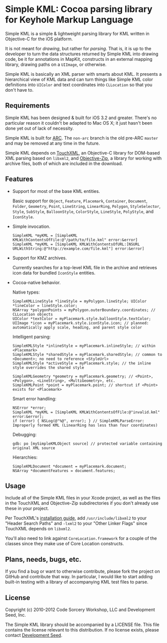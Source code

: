 # Simple KML: Cocoa parsing library for Keyhole Markup Language

Simple KML is a simple & lightweight parsing library for KML written in Objective-C for the iOS platform.

It is not meant for *drawing*, but rather for *parsing*. That is, it is up to the developer to turn the data structures returned by Simple KML into drawing code, be it for annotations in MapKit, constructs in an external mapping library, drawing paths on a `UIImage`, or otherwise.

Simple KML is basically an XML parser with smarts about KML. It presents a hierarchical view of KML data and can turn things like Simple KML color definitions into `UIColor` and text coordinates into `CLLocation` so that you don't have to.

## Requirements

Simple KML has been designed & built for iOS 3.2 and greater. There's no particular reason it couldn't be adapted to Mac OS X; it just hasn't been done yet out of lack of necessity. 

Simple KML is built for [ARC](http://clang.llvm.org/docs/AutomaticReferenceCounting.html). The `non-arc` branch is the old pre-ARC `master` and may be removed at any time in the future. 

Simple KML depends on [TouchXML](https://github.com/TouchCode/TouchXML), an Objective-C library for DOM-based XML parsing based on `libxml2`, and [Objective-Zip](http://code.google.com/p/objective-zip/), a library for working with archive files, both of which are included in the download.

## Features

* Support for most of the base KML entities.

    Basic support for `Object`, `Feature`, `Placemark`, `Container`, `Document`, `Folder`, `Geometry`, `Point`, `LineString`, `LinearRing`, `Polygon`, `StyleSelector`, `Style`, `SubStyle`, `BalloonStyle`, `ColorStyle`, `LineStyle`, `PolyStyle`, and `IconStyle`.

* Simple invocation.

    `SimpleKML *myKML = [SimpleKML KMLWithContentsOfFile:@"/path/to/file.kml" error:&error]`  
    `SimpleKML *myKML = [SimpleKML KMLWithContentsOfURL:[NSURL URLWithString:@"http://example.com/file.kml"] error:&error]`  

* Support for KMZ archives. 

    Currently searches for a top-level KML file in the archive and retrieves icon data for bundled `IconStyle` entities.

* Cocoa-native behavior.

    Native types:

    `SimpleKMLLineStyle *lineStyle = myPolygon.lineStyle; UIColor *lineColor = lineStyle.color;`  
    `NSArray *polygonPoints = myPolygon.outerBoundary.coordinates; // CLLocation objects`  
    `UIColor *textColor = myPlacemark.style.balloonStyle.textColor;`  
    `UIImage *icon = myPlacemark.style.iconStyle.icon; // planned: automatically apply scale, heading, and parent style color`  

    Intelligent parsing:

    `SimpleKMLStyle *inlineStyle = myPlacemark.inlineStyle; // within <Placemark>`  
    `SimpleKMLStyle *sharedStyle = myPlacemark.sharedStyle; // common to <Document>; no need to reference <StyleUrl>`  
    `SimpleKMLStyle *activeStyle = myPlacemark.style; // the inline style overrides the shared style`  

    `SimpleKMLGeometry *geometry = myPlacemark.geometry; // <Point>, <Polygon>, <LineString>, <MultiGeometry>, etc.`  
    `SimpleKMLPoint *point = myPlacemark.point; // shortcut if <Point> exists for <Placemark>`  

    Smart error handling:

    `NSError *error;`  
    `SimpleKML *myKML = [SimpleKML KMLWithContentsOfFile:@"invalid.kml" error:&error];`  
    `if (error) { NSLog(@"%@", error); } // SimpleKMLParseError: Improperly formed KML (LinearRing has less than four coordinates)`  

    Debugging:

    `gdb: po [mySimpleKMLObject source] // protected variable containing original XML source`  

    Hierarchies:

    `SimpleKMLDocument *document = myPlacemark.document;`  
    `NSArray *documentFeatures = document.features;`  

## Usage

Include all of the Simple KML files in your Xcode project, as well as the files in the TouchXML and Objective-Zip subdirectories if you don't already use these in your project.

Per TouchXML's [installation guide](http://foobarpig.com/iphone/touchxml-installation-guide.html), add `/usr/include/libxml2` to your "Header Search Paths" and `-lxml2` to your "Other Linker Flags" since TouchXML depends on `libxml2`.

You'll also need to link against `CoreLocation.framework` for a couple of the classes since they make use of Core Location constructs.

## Plans, needs, bugs, etc.

If you find a bug or want to otherwise contribute, please fork the project on GitHub and contribute that way. In particular, I would like to start adding built-in testing with a library of accompanying KML test files to parse. 

## License

Copyright (c) 2010-2012 Code Sorcery Workshop, LLC and Development Seed, Inc.

The Simple KML library should be accompanied by a LICENSE file. This file contains the license relevant to this distribution. If no license exists, please contact [Development Seed](http://developmentseed.org).